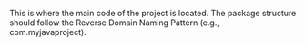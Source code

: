 This is where the main code of the project is located. The package structure should follow the Reverse Domain Naming Pattern (e.g., com.myjavaproject).